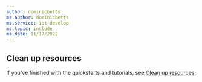 ```yaml
---
author: dominicbetts
ms.author: dominicbetts
ms.service: iot-develop
ms.topic: include
ms.date: 11/17/2022
---
```


## Clean up resources

If you've finished with the quickstarts and tutorials, see [Clean up resources](../articles/iot-develop/set-up-environment.md#clean-up-resources).
